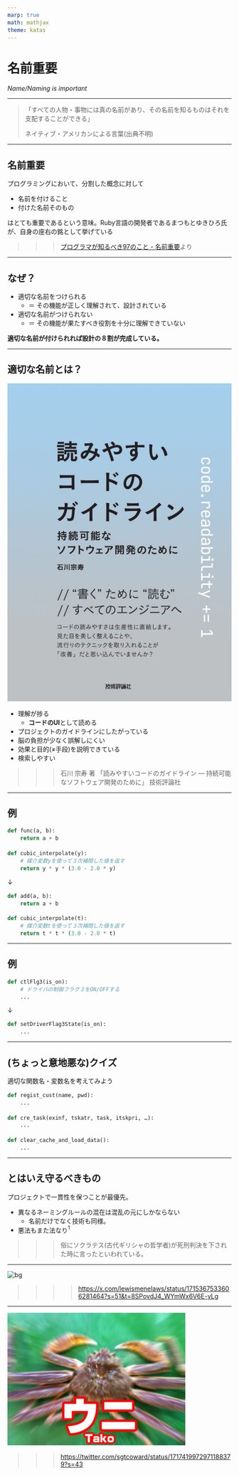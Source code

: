 ```yaml
---
marp: true
math: mathjax
theme: katas
---
```

<!-- 
size: 16:9
paginate: true
-->
<!-- header: 勉強会# ― エンジニアとしての解像度を高めるための勉強会-->

# 名前重要

_Name/Naming is important_

---

> 「すべての人物・事物には真の名前があり、その名前を知るものはそれを支配することができる」  
> 
> ネイティブ・アメリカンによる言葉(出典不明)

<!-- 旧約聖書の神の名は、正しく発音できないよう「YHWH」になっている。他にも千と千尋の神隠しでは湯婆婆が名前を知って支配していたり、血界戦線という漫画では血界の眷属に対して真の名を知ることで初めて封印できるなど、名前を理解することの重要性は枚挙にいとまがない -->

---

## 名前重要

プログラミングにおいて、分割した概念に対して

- 名前を付けること
- 付けた名前そのもの

はとても重要であるという意味。Ruby言語の開発者であるまつもとゆきひろ氏が、自身の座右の銘として挙げている

>>> [プログラマが知るべき97のこと - 名前重要](https://xn--97-273ae6a4irb6e2hsoiozc2g4b8082p.com/%E3%82%A8%E3%83%83%E3%82%BB%E3%82%A4/%E5%90%8D%E5%89%8D%E9%87%8D%E8%A6%81/)より

---

## なぜ？

- 適切な名前をつけられる
    - ＝ その機能が正しく理解されて、設計されている
- 適切な名前がつけられない
    - ＝ その機能が果たすべき役割を十分に理解できていない

**適切な名前が付けられれば設計の８割が完成している。**

---

## 適切な名前とは？

![bg right 60%](assets/05-book.jpg)

- 理解が捗る
    - **コードのUI**として読める
- プロジェクトのガイドラインにしたがっている
- 脳の負担が少なく誤解しにくい
- 効果と目的(≠手段)を説明できている
- 検索しやすい

>>> 石川 宗寿 著 「読みやすいコードのガイドライン ― 持続可能なソフトウェア開発のために」 技術評論社

<!-- 他にもSwiftのネーミングルールとかオススメ
- https://www.swift.org/documentation/api-design-guidelines/#naming
-->
---

## 例

```py
def func(a, b):
    return a + b

def cubic_interpolate(y):
    # 媒介変数yを使って３次補間した値を返す
    return y * y * (3.0 - 2.0 * y)
```
↓
```py
def add(a, b):
    return a + b

def cubic_interpolate(t):
    # 媒介変数tを使って３次補間した値を返す
    return t * t * (3.0 - 2.0 * t)
```

---

## 例

```py
def ctlFlg3(is_on):
    # ドライバの制御フラグ３をON/OFFする
    ...
```
↓
```py
def setDriverFlag3State(is_on):
    ...
```

---

## (ちょっと意地悪な)クイズ

適切な関数名・変数名を考えてみよう

```py
def regist_cust(name, pwd):
    ...

def cre_task(exinf, tskatr, task, itskpri, …):
    ...

def clear_cache_and_load_data():
    ...
```

<!-- exinf:extended information, tskatr:task attributes, task: function pointer of task, itskpri: task priority(iは?) -->


---

## とはいえ守るべきもの

プロジェクトで一貫性を保つことが最優先。

- 異なるネーミングルールの混在は混乱の元にしかならない
    - 名前だけでなく技術も同様。
- 悪法もまた法なり$^1$

>>> 俗にソクラテス(古代ギリシャの哲学者)が死刑判決を下された時に言ったといわれている。

<!-- ソクラテスは古代ギリシャの哲学者。BC470-399(享年71) -->
<!-- 「無知の知」が有名。自分がすべてを知っているなどということは一切なく、むしろ世界の広さ深さに比べたら無知に等しい、、、というところまでは有名だが、続きがある。彼と彼の弟子はこれを相手との議論を深める対話の中で弁証法と呼ばれる会話技術の中で使ったが、「無知であることを知っている私(弟子を含む)は、つまり知らないお前よりも賢い」というスタンスで臨んだため、もう敵が増える増える。最後はそのせいで死刑になって、そのときに言ったのが「悪法もまた～」 -->
<!-- だいたい弁証法という、会話の中で相手の矛盾を突いてより深い知識を求めるのって「豆腐は白い」という主張に対して、「白くない豆腐もありますよね」「私の豆腐は白くありませんが」「厳密にいうと薄いベージュではないか」とか矛盾を突いていくスタイルなので、今で言うクソリプおじさん。 https://togetter.com/li/646713 -->

<!-- このソクラテスのエピソードを１つ追加すると、彼は相当の醜男だったことで知られています。背が低く、頭髪は禿げ上がり、丸々と太ったブタのようだったらしい。弟子のプラトンに「我が師ソクラテスは世界で１番醜い。しかし１番賢い」と言われていたそうです。完全に舐められてます -->

<!-- ソクラテスは他にもオモシロエピソードが多すぎる人なので、気になった人は調べてみると良いです -->

---

![bg](https://pbs.twimg.com/media/F841re7XIAA67ad?format=jpg&name=large)

>>>> https://x.com/lewismenelaws/status/1715367533606281464?s=51&t=8SPovdJ4_WYmWx6V6E-yLg

---

![bg fit](assets/05-kani.jpg)

>>> https://twitter.com/sgtcoward/status/1717419972971188379?s=43

<!-- 
- うんこ: うーんっと踏ん張るから
- 震える: プルプルしてる
- ひよこ: ピヨピヨ鳴く小さいもの
    - すずめ: シュシュと鳴く群れ。カモメ、ツバメのめ
    - ねこ: ねーねー鳴く小さいもの。中国語のまおまお
- 呻(うめ)く: う！と言うから めくは春めく/ときめく
- がなる: が！と鳴るから
- 騒ぐ: ざわざわ
- 旗: パタパタ揺れるから。はためく
- 吸う、吐く、吹く: すー、はー、ふー
新明解語源辞典
- 英語
    - baby: バブバブ言うから
    - バルバロイ: 蛮族の言ってることがわからずバブバブ言ってたから。バブバブ言ってるやつが強いから、そこからブレイブ(brave)が
ルソー
-->